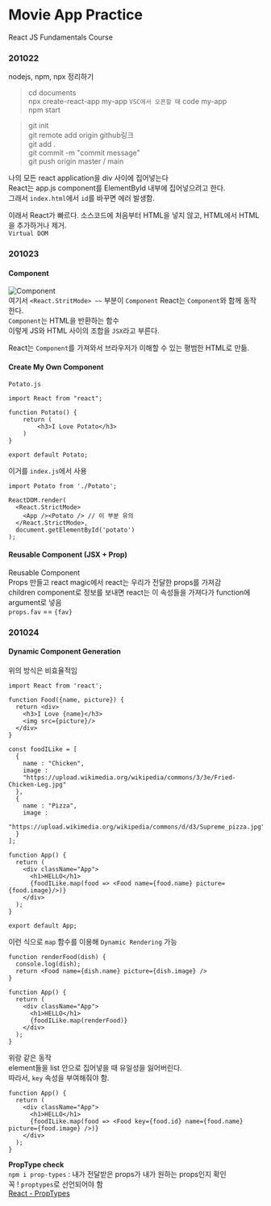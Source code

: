 # Movie App Practice

React JS Fundamentals Course
### 201022
nodejs, npm, npx 정리하기
> cd documents  
npx create-react-app my-app
`VSC에서 오픈할 때`
code my-app  
npm start

> git init  
git remote add origin github링크  
git add .  
git commit -m "commit message"  
git push origin master / main

나의 모든 react application을 div 사이에 집어넣는다  
React는 app.js component를 ElementById 내부에 집어넣으려고 한다.  
그래서 `index.html`에서 `id`를 바꾸면 에러 발생함.

이래서 React가 빠르다. 소스코드에 처음부터 HTML을 넣지 않고, HTML에서 HTML을 추가하거나 제거.  
`Virtual DOM`
<br>
### 201023
#### Component
![Component](https://images.velog.io/images/gouz7514/post/fcca1b6e-cc8f-4020-a845-b5173d07ec03/image.png)  
여기서 `<React.StritMode> ~~` 부분이 `Component`
React는 `Component`와 함께 동작한다.  
`Component`는 HTML을 반환하는 함수  
이렇게 JS와 HTML 사이의 조합을 `JSX`라고 부른다.  

React는 `Component`를 가져와서 브라우저가 이해할 수 있는 평범한 HTML로 만듦.  

#### Create My Own Component  
`Potato.js`
```
import React from "react";

function Potato() {
    return (
        <h3>I Love Potato</h3>
    )
}

export default Potato;
```
이거를 `index.js`에서 사용  
```
import Potato from './Potato';

ReactDOM.render(
  <React.StrictMode>
    <App /><Potato /> // 이 부분 유의
  </React.StrictMode>,
  document.getElementById('potato')
);
```

#### Reusable Component (JSX + Prop)  
Reusable Component  
Props 만들고 react magic에서 react는 우리가 전달한 props를 가져감  
children component로 정보를 보내면 react는 이 속성들을 가져다가 function에 argument로 넣음  
`props.fav` == `{fav}`  

### 201024  
#### Dynamic Component Generation  
위의 방식은 비효율적임  
```
import React from 'react';

function Food({name, picture}) {
  return <div>
    <h3>I Love {name}</h3>
    <img src={picture}/>
  </div>
}

const foodILike = [
  {
    name : "Chicken",
    image :
    "https://upload.wikimedia.org/wikipedia/commons/3/3e/Fried-Chicken-Leg.jpg"
  },
  {
    name : "Pizza",
    image :
    "https://upload.wikimedia.org/wikipedia/commons/d/d3/Supreme_pizza.jpg"
  }
];

function App() {
  return (
    <div className="App">
      <h1>HELLO</h1>
      {foodILike.map(food => <Food name={food.name} picture={food.image}/>)}
    </div>
  );
}

export default App;
```
이런 식으로 `map` 함수를 이용해 `Dynamic Rendering` 가능
```
function renderFood(dish) {
  console.log(dish);
  return <Food name={dish.name} picture={dish.image} />
}

function App() {
  return (
    <div className="App">
      <h1>HELLO</h1>
      {foodILike.map(renderFood)}
    </div>
  );
}
```
위랑 같은 동작  
element들을 list 안으로 집어넣을 때 유일성을 잃어버린다.  
따라서, `key` 속성을 부여해줘야 함.  
```
function App() {
  return (
    <div className="App">
      <h1>HELLO</h1>
      {foodILike.map(food => <Food key={food.id} name={food.name} picture={food.image} />)}
    </div>
  );
}
```
**PropType check**  
`npm i prop-types` : 내가 전달받은 props가 내가 원하는 props인지 확인  
꼭 ! `proptypes`로 선언되어야 함  
[React - PropTypes](https://ko.reactjs.org/docs/typechecking-with-proptypes.html)